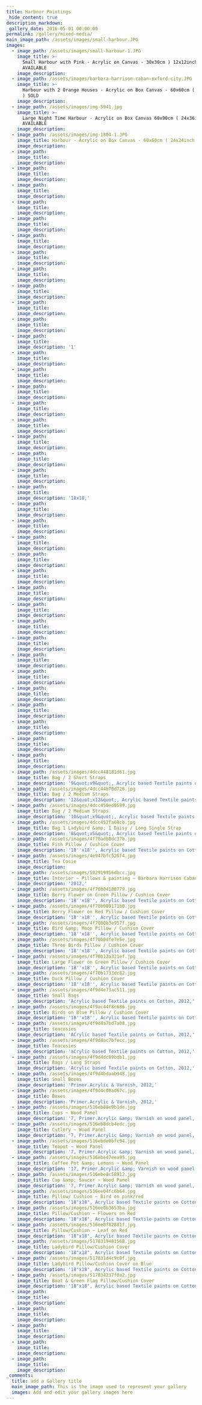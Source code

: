 ```yaml
---
title: Harbour Paintings
_hide_content: true
description_markdown:
_gallery_date: 2016-05-01 00:00:00
permalink: /gallery/mixed-media/
main_image_path: /assets/images/small-harbour.JPG
images:
  - image_path: /assets/images/small-harbour-1.JPG
    image_title: >-
      Small Harbour with Pink - Acrylic on Canvas - 30x30cm ) 12x12inch )
      AVAILABLE
    image_description:
  - image_path: /assets/images/barbara-harrison-caban-oxford-city.JPG
    image_title: >-
      Harbour with 2 Orange Houses - Acrylic on Box Canvas - 60x60cm ( 24x24inch
      ) SOLD
    image_description:
  - image_path: /assets/images/img-5941.jpg
    image_title: >-
      Large Night Time Harbour - Acrylic on Box Canvas 60x90cm ( 24x36inch ) -
      AVAILABLE
    image_description:
  - image_path: /assets/images/img-1804-1.JPG
    image_title: Harbour - Acrylic on Box Canvas - 60x60cm ( 24x24inch ) SOLD
    image_description:
  - image_path:
    image_title:
    image_description:
  - image_path:
    image_title:
    image_description:
  - image_path:
    image_title:
    image_description:
  - image_path:
    image_title:
    image_description:
  - image_path:
    image_title:
    image_description:
  - image_path:
    image_title:
    image_description:
  - image_path:
    image_title:
    image_description:
  - image_path:
    image_title:
    image_description:
  - image_path:
    image_title:
    image_description:
  - image_path:
    image_title:
    image_description:
  - image_path:
    image_title:
    image_description:
  - image_path:
    image_title:
    image_description: '1'
  - image_path:
    image_title:
    image_description:
  - image_path:
    image_title:
    image_description:
  - image_path:
    image_title:
    image_description:
  - image_path:
    image_title:
    image_description:
  - image_path:
    image_title:
    image_description:
  - image_path:
    image_title:
    image_description:
  - image_path:
    image_title:
    image_description:
  - image_path:
    image_title:
    image_description:
  - image_path:
    image_title:
    image_description: '18x18,'
  - image_path:
    image_title:
    image_description:
  - image_path:
    image_title:
    image_description:
  - image_path:
    image_title:
    image_description:
  - image_path:
    image_title:
    image_description:
  - image_path:
    image_title:
    image_description:
  - image_path:
    image_title:
    image_description:
  - image_path:
    image_title:
    image_description:
  - image_path:
    image_title:
    image_description:
  - image_path:
    image_title:
    image_description:
  - image_path:
    image_title:
    image_description:
  - image_path:
    image_title:
    image_description:
  - image_path:
    image_title:
    image_description:
  - image_path:
    image_title:
    image_description:
  - image_path:
    image_title:
    image_description:
  - image_path:
    image_title:
    image_description:
  - image_path:
    image_title:
    image_description:
  - image_path: /assets/images/4dcc448181d61.jpg
    image_title: Bag / 2 Short Straps
    image_description: '9&quot;x9&quot;, Acrylic based Textile paints on Cotton, 2011,'
  - image_path: /assets/images/4dcc44b70d726.jpg
    image_title: Bag / 2 Medium Straps
    image_description: '12&quot;x12&quot;, Acrylic based Textile paints on Cotton, 2011,'
  - image_path: /assets/images/4dcc450ed0599.jpg
    image_title: Bag / 2 Medium Straps
    image_description: '10&quot;x9&quot;, Acrylic based Textile paints on Cotton, 2011,'
  - image_path: /assets/images/4dcc452fa68cb.jpg
    image_title: Bag 1 Ladybird &amp; 1 Daisy / Long Single Strap
    image_description: '8&quot;x5&quot;, Acrylic based Textile paints on Cotton, 2011,'
  - image_path: /assets/images/4f70adb8dc37b.jpg
    image_title: Fish Pillow / Cushion Cover
    image_description: '18''x18'', Acrylic based Textile paints on Cotton, 2012,'
  - image_path: /assets/images/4e947bfc526f4.jpg
    image_title: Tea Cosie
    image_description:
  - image_path: /assets/images/502919956dbcc.jpg
    image_title: Interior ~ Pillows & painting ~ Barbara Harrison Caban
    image_description: '2012,'
  - image_path: /assets/images/4f70b04188779.jpg
    image_title: Berry Flower on Green Pillow / Cushion Cover
    image_description: '18''x18'', Acrylic based Textile paints on Cotton, 2012, SOLD'
  - image_path: /assets/images/4f70b089171b0.jpg
    image_title: Berry Flower on Red Pillow / Cushion Cover
    image_description: '18''x18'', Acrylic based Textile paints on Cotton, 2012,'
  - image_path: /assets/images/4f70b0b3e957f.jpg
    image_title: Bird &amp; Moon Pillow / Cushion Cover
    image_description: '18''x18'', Acrylic based Textile paints on Cotton, 2012,'
  - image_path: /assets/images/4f70b0dfe7e5e.jpg
    image_title: Three Birds Pillow / Cushion Cover
    image_description: '18''x18'', Acrylic based Textile paints on Cotton, 2012, SOLD'
  - image_path: /assets/images/4f70b12a321ef.jpg
    image_title: Large Flower on Green Pillow / Cushion Cover
    image_description: '18''x18'', Acrylic based Textile paints on Cotton, 2012,'
  - image_path: /assets/images/4f70b1733dc82.jpg
    image_title: Duck Pillow / Cushion Cover
    image_description: '18''x18'', Acrylic based Textile paints on Cotton, 2012,'
  - image_path: /assets/images/4f9d4e73ac511.jpg
    image_title: Small Bags
    image_description: 'Acrylic based Textile paints on Cotton, 2012,'
  - image_path: /assets/images/4f9ac44f8c686.jpg
    image_title: Birds on Blue Pillow / Cushion Cover
    image_description: '18''x18'', Acrylic based Textile paints on Cotton, 2012, SOLD'
  - image_path: /assets/images/4f9d4a7bd7a08.jpg
    image_title: teacosies
    image_description: 'ACrylic based Textile paints on Cotton, 2012,'
  - image_path: /assets/images/4f9d4ac7bfecc.jpg
    image_title: Teacosies
    image_description: 'aCrylic based Textile paints on Cotton, 2012,'
  - image_path: /assets/images/4f9d4dc89bdb1.jpg
    image_title: Bags / Long Straps
    image_description: 'Acrylic based Textile paints on Cotton, 2012,'
  - image_path: /assets/images/4f9d4bdaab948.jpg
    image_title: Small Boxes
    image_description: 'Primer.Acrylic & Varnish, 2012,'
  - image_path: /assets/images/4f9d4c08ad67c.jpg
    image_title: Boxes
    image_description: 'Primer.Acrylic & Varnish, 2012,'
  - image_path: /assets/images/516eb88e9b1de.jpg
    image_title: Cups ~ Wood Panel
    image_description: '7, Primer.Acrylic &amp; Varnish on wood panel, 2013,'
  - image_path: /assets/images/516eb8dcb4edc.jpg
    image_title: Cutlery ~ Wood Panel
    image_description: '7, Primer.Acrylic &amp; Varnish on wood panel, 2013,'
  - image_path: /assets/images/516ebde0bfc94.jpg
    image_title: Teapot ~ Wood Panel
    image_description: '7, Primer.Acrylic &amp; Varnish on wood panel, 2013,'
  - image_path: /assets/images/516ebe47eea95.jpg
    image_title: Coffee Pot &amp; Lemons ~ Wood Panel
    image_description: '17, Primer.Acrylic &amp; Varnish on wood panel, 2013,'
  - image_path: /assets/images/516ebe8c58912.jpg
    image_title: Cup &amp; Saucer ~ Wood Panel
    image_description: '7, Primer.Acrylic &amp; Varnish on wood panel, 2013,'
  - image_path: /assets/images/516ee04fc6b64.jpg
    image_title: Pillow/ Cushion ~ Bird on pink/red
    image_description: '18"x18", Acrylic based Textile paints on Cotton, 2013,'
  - image_path: /assets/images/516ee0b3653ba.jpg
    image_title: Pillow/Cushion ~ Flowers on Red
    image_description: '18"x18", Acrylic based Textile paints on Cotton, 2013,'
  - image_path: /assets/images/516ee0f82881f.jpg
    image_title: Pillow/Cushion ~ Leaf on Red
    image_description: '18"x18", Acrylic based Textile paints on Cotton, 2013,'
  - image_path: /assets/images/5178319481568.jpg
    image_title: Ladybird Pillow/Cushion Cover
    image_description: '18"x18", Acrylic based Textile paints on Cotton'
  - image_path: /assets/images/517831d4c9c0f.jpg
    image_title: Ladybird Pillow/Cushion Cover on Blue
    image_description: '18"x18", Acrylic based Textile paints on Cotton'
  - image_path: /assets/images/517834237f0a2.jpg
    image_title: Boat & Green Flag Pillow/Cushion Cover
    image_description: '18"x18", Acrylic based Textile paints on Cotton'
  - image_path:
    image_title:
    image_description:
  - image_path:
    image_title:
    image_description:
  - image_path:
    image_title:
    image_description:
  - image_path:
    image_title:
    image_description:
  - image_path:
    image_title:
    image_description:
_comments:
  title: add a Gallery title
  main_image_path: This is the image used to represent your gallery
  images: Add and edit your gallery images here
---
```



